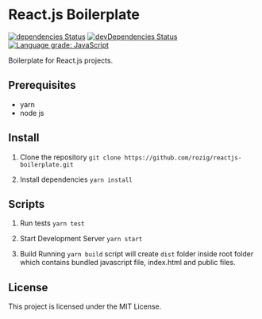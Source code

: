 # React.js Boilerplate
[![dependencies Status](https://david-dm.org/rozig/reactjs-boilerplate/status.svg)](https://david-dm.org/rozig/reactjs-boilerplate) [![devDependencies Status](https://david-dm.org/rozig/reactjs-boilerplate/dev-status.svg)](https://david-dm.org/rozig/reactjs-boilerplate?type=dev) [![Language grade: JavaScript](https://img.shields.io/lgtm/grade/javascript/g/rozig/reactjs-boilerplate.svg?logo=lgtm&logoWidth=18)](https://lgtm.com/projects/g/rozig/reactjs-boilerplate/context:javascript)

Boilerplate for React.js projects.

## Prerequisites
 - yarn
 - node js

## Install
1. Clone the repository
`git clone https://github.com/rozig/reactjs-boilerplate.git`

2. Install dependencies
`yarn install`

## Scripts
1. Run tests
`yarn test`

2. Start Development Server
`yarn start`

3. Build
Running `yarn build` script will create `dist` folder inside root folder which contains bundled javascript file, index.html and public files.

## License
This project is licensed under the MIT License.
